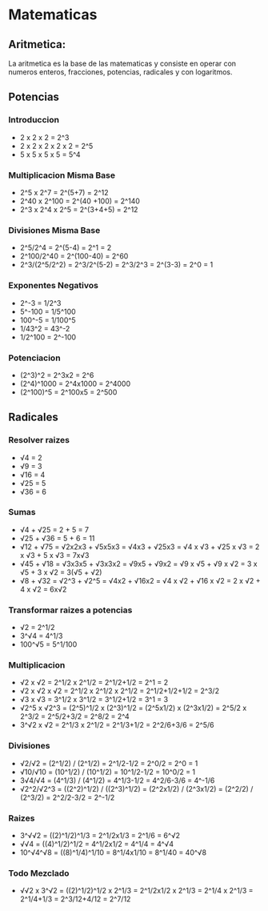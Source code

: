 # Matematicas

## Aritmetica:

La aritmetica es la base de las matematicas y consiste en operar con numeros enteros, fracciones, potencias, radicales y con logaritmos.

## Potencias

### Introduccion

- 2 x 2 x 2 = 2^3
- 2 x 2 x 2 x 2 x 2 = 2^5
- 5 x 5 x 5 x 5 = 5^4

### Multiplicacion Misma Base

- 2^5 x 2^7 = 2^(5+7) = 2^12
- 2^40 x 2^100 = 2^(40 +100) = 2^140
- 2^3 x 2^4 x 2^5 = 2^(3+4+5) = 2^12

### Divisiones Misma Base

- 2^5/2^4 = 2^(5-4) = 2^1 = 2
- 2^100/2^40 = 2^(100-40) = 2^60
- 2^3/(2^5/2^2) = 2^3/2^(5-2) = 2^3/2^3 = 2^(3-3) = 2^0 = 1

### Exponentes Negativos

- 2^-3 = 1/2^3
- 5^-100 = 1/5^100
- 100^-5 = 1/100^5
- 1/43^2 = 43^-2
- 1/2^100 = 2^-100

### Potenciacion

- (2^3)^2 = 2^3x2 = 2^6
- (2^4)^1000 = 2^4x1000 = 2^4000
- (2^100)^5 = 2^100x5 = 2^500

## Radicales

### Resolver raizes

- √4 = 2 
- √9 = 3
- √16 = 4
- √25 = 5
- √36 = 6

### Sumas

- √4 + √25 = 2 + 5 = 7
- √25 + √36 = 5 + 6 = 11
- √12 + √75 = √2x2x3 + √5x5x3 = √4x3 + √25x3 = √4 x √3 + √25 x √3 = 2 x √3 + 5 x √3 = 7x√3
- √45 + √18 = √3x3x5 + √3x3x2 = √9x5 + √9x2 = √9 x √5 + √9 x √2 = 3 x √5 + 3 x √2 = 3(√5 + √2)
- √8 + √32 = √2^3 + √2^5 = √4x2 + √16x2 = √4 x √2 + √16 x √2 = 2 x √2 + 4 x √2 = 6x√2

### Transformar raizes a potencias

- √2 = 2^1/2
- 3^√4 = 4^1/3
- 100^√5 = 5^1/100

### Multiplicacion

- √2 x √2 = 2^1/2 x 2^1/2 = 2^1/2+1/2 = 2^1 = 2
- √2 x √2 x √2 = 2^1/2 x 2^1/2 x 2^1/2 = 2^1/2+1/2+1/2 = 2^3/2
- √3 x √3 = 3^1/2 x 3^1/2 = 3^1/2+1/2 = 3^1 = 3
- √2^5 x √2^3 = (2^5)^1/2 x (2^3)^1/2 = (2^5x1/2) x (2^3x1/2) = 2^5/2 x 2^3/2 = 2^5/2+3/2 = 2^8/2 = 2^4
- 3^√2 x √2 = 2^1/3 x 2^1/2 = 2^1/3+1/2 = 2^2/6+3/6 = 2^5/6

### Divisiones

- √2/√2 = (2^1/2) / (2^1/2) = 2^1/2-1/2 = 2^0/2 = 2^0 = 1
- √10/√10 = (10^1/2) / (10^1/2) = 10^1/2-1/2 = 10^0/2 = 1
- 3√4/√4 = (4^1/3) / (4^1/2) = 4^1/3-1/2 = 4^2/6-3/6 = 4^-1/6
- √2^2/√2^3 = ((2^2)^1/2) / ((2^3)^1/2) = (2^2x1/2) / (2^3x1/2) = (2^2/2) / (2^3/2) = 2^2/2-3/2 = 2^-1/2

### Raizes

- 3^√√2 = ((2)^1/2)^1/3 = 2^1/2x1/3 = 2^1/6 = 6^√2
- √√4 = ((4)^1/2)^1/2 = 4^1/2x1/2 = 4^1/4 = 4^√4
- 10^√4^√8 = ((8)^1/4)^1/10 = 8^1/4x1/10 = 8^1/40 = 40^√8

### Todo Mezclado

- √√2 x 3^√2 = ((2)^1/2)^1/2 x 2^1/3 = 2^1/2x1/2 x 2^1/3 = 2^1/4 x 2^1/3 = 2^1/4+1/3 = 2^3/12+4/12 = 2^7/12


